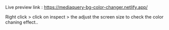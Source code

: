 Live preview link :
https://mediaquery-bg-color-changer.netlify.app/


Right click > click on inspect > the adjust the screen size to check the color chaning effect..
